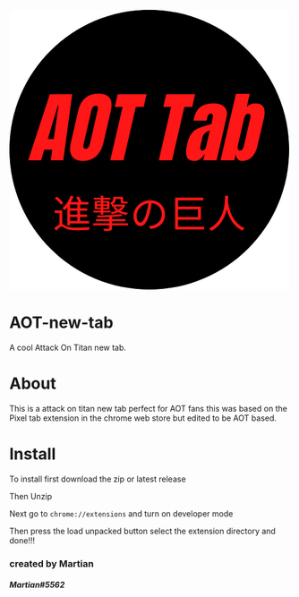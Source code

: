 ![AOT new tab](assets/icon.png)
# AOT-new-tab
A cool Attack On Titan new tab.
# About 
This is a attack on titan new tab perfect for AOT fans this was based on the Pixel tab extension in the chrome web store but edited to be AOT based.
# Install
To install first download the zip or latest release

Then Unzip

Next go to ```chrome://extensions``` and turn on developer mode

Then press the load unpacked button select the extension directory and done!!!

### created by Martian
##### Martian#5562
